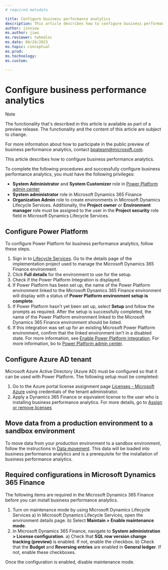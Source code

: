 ```yaml
---
# required metadata

title: Configure business performance analytics
description: This article describes how to configure business performance analytics.
author: jinniew
ms.author: jiwo
ms.reviewer: twheeloc 
ms.date: 04/24/2023
ms.topic: conceptual
ms.prod: 
ms.technology:
ms.custom:

---
```


# Configure business performance analytics

> [!NOTE]
> The functionality that's described in this article is available as part of a preview release. The functionality and the content of this article are subject to change.
>
> For more information about how to participate in the public preview of business performance analytics, contact <bpateam@microsoft.com>.

This article describes how to configure business performance analytics.

To complete the following procedures and successfully configure business performance analytics, you must have the following privileges:
 - **System Administrator** and **System Customizer** role in [Power Platform admin center](https://admin.powerplatform.microsoft.com/) 
 - **System administrator** role in Microsoft Dynamics 365 Finance 
 - **Organization Admin** role to create environments in Microsoft Dynamics Lifecycle Services. Additionally, the **Project owner** or **Environment manager** role must be assigned to the user in the **Project security** role field in Microsoft Dynamics Lifecycle Services.

## Configure Power Platform

To configure Power Platform for business performance analytics, follow these steps.

1. Sign in to [Lifecycle Services](https://lcs.dynamics.com/). Go to the details page of the implementation project used to manage the Microsoft Dynamics 365 Finance environment.
2. Click **Full details** for the environment to use for the setup.
3. Check if the Power Platform Integration is displayed.
4. If Power Platform has been set up, the name of the Power Platform environment linked to the Microsoft Dynamics 365 Finance environment will display with a status of **Power Platform environment setup is complete**.
5. If Power Platform hasn't yet been set up, select **Setup** and follow the prompts as required. After the setup is successfully completed, the name of the Power Platform environment linked to the Microsoft Dynamics 365 Finance environment should be listed.
6. If this integration was set up for an existing Microsoft Power Platform environment, confirm that the linked environment isn't in a disabled state. For more information, see [Enable Power Platform integration](//fin-ops-core/dev-itpro/power-platform/enable-power-platform-integration). For more information, bo to [Power Platform admin center](https://admin.powerplatform.microsoft.com/).

## Configure  Azure AD tenant

Microsoft Azure Active Directory (Azure AD) must be configured so that it can be used with Power Platform. The following setup must be completed:
1. Go to the Azure portal license assignment page [Licenses - Microsoft Azure](https://ms.portal.azure.com/#view/Microsoft_AAD_IAM/LicensesMenuBlade/~/Products) using credentials of the tenant administrator.
2. Apply a Dynamics 365 Finance or equivalent license to the user who is installing business performance analytics. 
For more details, go to [Assign or remove licenses](/azure/active-directory/fundamentals/license-users-groups)

## Move data from a production environment to a sandbox environment

To move data from your production environment to a sandbox environment, follow the instructions in [Data movement](//fin-ops-core/dev-itpro/database/dbmovement-operations). This data will be loaded into business performance analytics and is a prerequisite for the installation of business performance analytics.

## Required configurations in Microsoft Dynamics 365 Finance

The following items are required in the Microsoft Dynamics 365 Finance before you can install business performance analytics.

1. Turn on maintenance mode by using Microsoft Dynamics Lifecycle Services
  a) In Microsoft Dynamics Lifecycle Services, open the environment details page.
  b) Select **Maintain > Enable maintenance mode**.
2. In Microsoft Dynamics 365 Finance, navigate to **System administration > License configuration**.
  a) Check that **SQL row version change tracking (preview)** is enabled. If not, enable the checkbox.
  b) Check that the **Budget** and **Reversing entries** are enabled in **General ledger**. If not, enable these checkboxes.

Once the configuration is enabled, disable maintenance mode.
